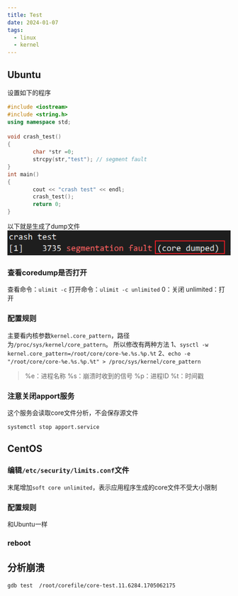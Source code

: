 ```yaml
---
title: Test
date: 2024-01-07
tags:
  - linux
  - kernel
---
```

## Ubuntu
设置如下的程序
```C++
#include <iostream>
#include <string.h>
using namespace std;

void crash_test()
{
        char *str =0;
        strcpy(str,"test"); // segment fault
}
int main()
{
        cout << "crash test" << endl;
        crash_test();
        return 0;
}
```
以下就是生成了dump文件
![](Pasted%20image%2020240113005115.png)

### 查看coredump是否打开
查看命令：`ulimit -c`
打开命令：`ulimit -c unlimited`
0：关闭
unlimited：打开
### 配置规则
主要看内核参数`kernel.core_pattern`，路径为`/proc/sys/kernel/core_pattern`。
所以修改有两种方法
1、`sysctl -w kernel.core_pattern=/root/core/core-%e.%s.%p.%t`
2、`echo -e "/root/core/core-%e.%s.%p.%t" > /proc/sys/kernel/core_pattern`
> %e：进程名称
> %s：崩溃时收到的信号
> %p：进程ID
> %t：时间戳

### 注意关闭apport服务
这个服务会读取core文件分析，不会保存源文件
```console
systemctl stop apport.service
```

## CentOS
### 编辑`/etc/security/limits.conf`文件
末尾增加`soft core unlimited`，表示应用程序生成的core文件不受大小限制
### 配置规则
和Ubuntu一样
### reboot

## 分析崩溃

```console
gdb test  /root/corefile/core-test.11.6284.1705062175
```
